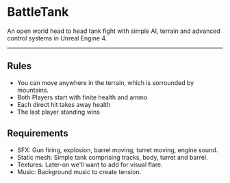 # BattleTank
An open world head to head tank fight with simple AI, terrain and advanced control systems in Unreal Engine 4. 

---

## Rules
* You can move anywhere in the terrain, which is sorrounded by mountains.
* Both Players start with finite health and ammo
* Each direct hit takes away health
* The last player standing wins

## Requirements
* SFX: Gun firing, explosion, barrel moving, turret moving, engine sound.
* Static mesh: Simple tank comprising tracks, body, turret and barrel.
* Textures: Later-on we'll want to add for visual flare.
* Music: Background music to create tension.